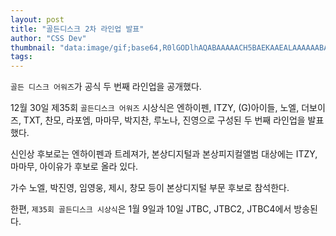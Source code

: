 ```yaml
---
layout: post
title: "골든디스크 2차 라인업 발표"
author: "CSS Dev"
thumbnail: "data:image/gif;base64,R0lGODlhAQABAAAAACH5BAEKAAEALAAAAAABAAEAAAICTAEAOw=="
tags: 
---
```



`골든 디스크 어워즈`가 공식 두 번째 라인업을 공개했다.

12월 30일 제35회 `골든디스크 어워즈` 시상식은 엔하이펜, ITZY, (G)아이들, 노엘, 더보이즈, TXT, 찬모, 라포엠, 마마무, 박지찬, 루노나, 진영으로 구성된 두 번째 라인업을 발표했다.

신인상 후보로는 엔하이펜과 트레져가, 본상디지털과 본상피지컬앨범 대상에는 ITZY, 마마무, 아이유가 후보로 올라 있다.

가수 노엘, 박진영, 임영웅, 제시, 창모 등이 본상디지털 부문 후보로 참석한다.

한편, `제35회 골든디스크 시상식`은 1월 9일과 10일 JTBC, JTBC2, JTBC4에서 방송된다.